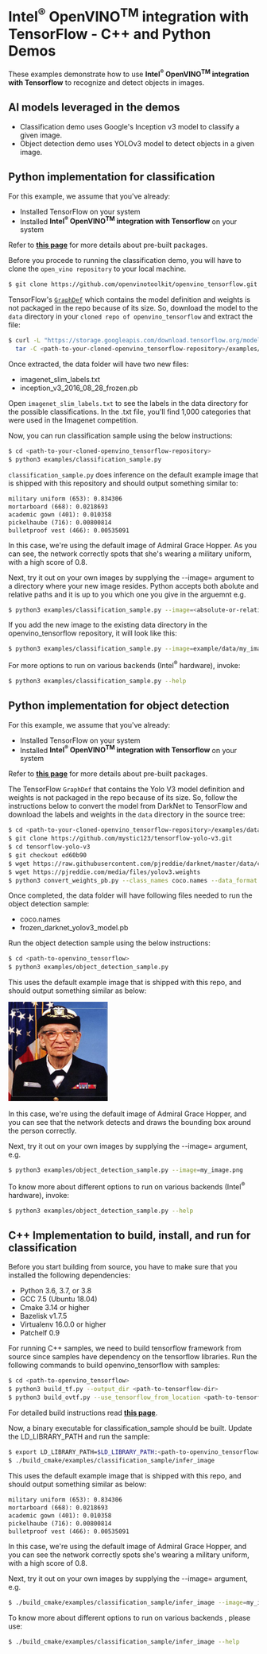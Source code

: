 # Intel<sup>®</sup> OpenVINO<sup>TM</sup> integration with TensorFlow - C++ and Python Demos

These examples demonstrate how to use **Intel<sup>®</sup> </sup> OpenVINO<sup>TM</sup> integration with Tensorflow** to recognize and detect objects in images.

## AI models leveraged in the demos

* Classification demo uses Google's Inception v3 model to classify a given image.
* Object detection demo uses YOLOv3 model to detect objects in a given image.

## Python implementation for classification 

For this example, we assume that you've already:  

* Installed TensorFlow on your system 
* Installed **Intel<sup>®</sup> </sup> OpenVINO<sup>TM</sup> integration with Tensorflow** on your system

Refer to [**this page**](https://github.com/openvinotoolkit/openvino_tensorflow/blob/master/docs/BUILD.md) for more details about pre-built packages.

Before you procede to running the classification demo, you will have to clone the `open_vino repository` to your local machine. 

```bash
$ git clone https://github.com/openvinotoolkit/openvino_tensorflow.git
```

TensorFlow's [`GraphDef`](https://stackoverflow.com/questions/47059848/difference-between-tensorflows-graph-and-graphdef) which contains the model definition and weights is not packaged in the repo because of its size. So, download the model to the `data` directory in your `cloned repo of openvino_tensorflow` and extract the file:

```bash
$ curl -L "https://storage.googleapis.com/download.tensorflow.org/models/inception_v3_2016_08_28_frozen.pb.tar.gz" |
  tar -C <path-to-your-cloned-openvino_tensorflow-repository>/examples/data -xz
```

Once extracted, the data folder will have two new files:

* imagenet_slim_labels.txt
* inception_v3_2016_08_28_frozen.pb

Open `imagenet_slim_labels.txt` to see the labels in the data directory for the possible classifications. In the .txt file, you'll find 1,000 categories that were used in the Imagenet competition. 

Now, you can run classification sample using the below instructions:


```bash
$ cd <path-to-your-cloned-openvino_tensorflow-repository>
$ python3 examples/classification_sample.py
```

`classification_sample.py` does inference on the default example image that is shipped with this repository and should output something similar to:

```
military uniform (653): 0.834306
mortarboard (668): 0.0218693
academic gown (401): 0.010358
pickelhaube (716): 0.00800814
bulletproof vest (466): 0.00535091
```

In this case, we're using the default image of Admiral Grace Hopper. As you can see, the network correctly spots that she's wearing a military uniform, with a high score of 0.8.

Next, try it out on your own images by supplying the --image= argument to a directory where your new image resides. Python accepts both abolute and relative paths and it is up to you which one you give in the arguemnt  e.g.

```bash
$ python3 examples/classification_sample.py --image=<absolute-or-relative-path>/my_image.png
```
If you add the new image to the existing data directory in the openvino_tensorflow repository, it will look like this:

```bash
$ python3 examples/classification_sample.py --image=example/data/my_image.png
```

For more options to run on various backends (Intel<sup>®</sup> hardware), invoke:
```bash
$ python3 examples/classification_sample.py --help
```
## Python implementation for object detection

For this example, we assume that you've already:  

* Installed TensorFlow on your system
* Installed **Intel<sup>®</sup> </sup> OpenVINO<sup>TM</sup> integration with Tensorflow** on your system

Refer to [**this page**](https://github.com/openvinotoolkit/openvino_tensorflow/blob/master/docs/BUILD.md) for more details about pre-built packages.


The TensorFlow `GraphDef` that contains the Yolo V3 model definition and weights is not packaged in the repo because of its size. So, follow the instructions below to convert the model from DarkNet to TensorFlow and download the labels and weights in the `data` directory in the source tree:

```bash
$ cd <path-to-your-cloned-openvino_tensorflow-repository>/examples/data
$ git clone https://github.com/mystic123/tensorflow-yolo-v3.git
$ cd tensorflow-yolo-v3
$ git checkout ed60b90
$ wget https://raw.githubusercontent.com/pjreddie/darknet/master/data/coco.names
$ wget https://pjreddie.com/media/files/yolov3.weights
$ python3 convert_weights_pb.py --class_names coco.names --data_format NHWC --weights_file yolov3.weights
```

Once completed, the data folder will have following files needed to run the object detection sample:

* coco.names
* frozen_darknet_yolov3_model.pb

Run the object detection sample using the below instructions:

```bash
$ cd <path-to-openvino_tensorflow>
$ python3 examples/object_detection_sample.py
```

This uses the default example image that is shipped with this repo, and should
output something similar as below:

<p align="left">
  <img src="../examples/data/detections.jpg" width="200" height="200" 
</p>

In this case, we're using the default image of Admiral Grace Hopper, and you can see that the network detects and draws the bounding box around the person correctly.

Next, try it out on your own images by supplying the --image= argument, e.g.

```bash
$ python3 examples/object_detection_sample.py --image=my_image.png
```

To know more about different options to run on various backends (Intel<sup>®</sup> hardware), invoke:
```bash
$ python3 examples/object_detection_sample.py --help
```

## C++ Implementation to build, install, and run for classification

Before you start building from source, you have to make sure that you installed the following dependencies:

* Python 3.6, 3.7, or 3.8
* GCC 7.5 (Ubuntu 18.04)
* Cmake 3.14 or higher 
* Bazelisk v1.7.5 
* Virtualenv 16.0.0 or higher
* Patchelf 0.9

For running C++ samples, we need to build tensorflow framework from source since samples have dependency on the tensorflow libraries. Run the following commands to build openvino_tensorflow with samples:

```bash
$ cd <path-to-openvino_tensorflow>
$ python3 build_tf.py --output_dir <path-to-tensorflow-dir>
$ python3 build_ovtf.py --use_tensorflow_from_location <path-to-tensorflow-dir>
```
For detailed build instructions read [**this page**](https://github.com/openvinotoolkit/openvino_tensorflow/blob/master/docs/BUILD.md).

Now, a binary executable for classification_sample should be built. Update the LD_LIBRARY_PATH and run the sample:

```bash
$ export LD_LIBRARY_PATH=$LD_LIBRARY_PATH:<path-to-openvino_tensorflow>/build_cmake/artifacts/lib:<path-to-openvino_tensorflow>/build_cmake/artifacts/tensorflow
$ ./build_cmake/examples/classification_sample/infer_image
```

This uses the default example image that is shipped with this repo, and should
output something similar as below:

```
military uniform (653): 0.834306
mortarboard (668): 0.0218693
academic gown (401): 0.010358
pickelhaube (716): 0.00800814
bulletproof vest (466): 0.00535091
```

In this case, we're using the default image of Admiral Grace Hopper, and you can
see the network correctly spots she's wearing a military uniform, with a high
score of 0.8.

Next, try it out on your own images by supplying the --image= argument, e.g.

```bash
$ ./build_cmake/examples/classification_sample/infer_image --image=my_image.png
```
To know more about different options to run on various backends , please use:
```bash
$ ./build_cmake/examples/classification_sample/infer_image --help
```
